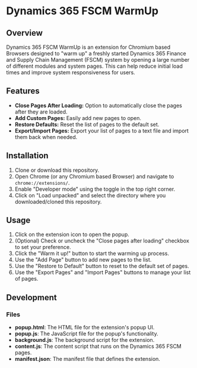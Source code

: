 # Dynamics 365 FSCM WarmUp

## Overview

Dynamics 365 FSCM WarmUp is an extension for Chromium based Browsers designed to "warm up" a freshly started Dynamics 365 Finance and Supply Chain Management (FSCM) system by opening a large number of different modules and system pages. This can help reduce initial load times and improve system responsiveness for users.

## Features

- **Close Pages After Loading:** Option to automatically close the pages after they are loaded.
- **Add Custom Pages:** Easily add new pages to open.
- **Restore Defaults:** Reset the list of pages to the default set.
- **Export/Import Pages:** Export your list of pages to a text file and import them back when needed.

## Installation

1. Clone or download this repository.
2. Open Chrome (or any Chromium based Browser) and navigate to `chrome://extensions/`. 
3. Enable "Developer mode" using the toggle in the top right corner.
4. Click on "Load unpacked" and select the directory where you downloaded/cloned this repository.

## Usage

1. Click on the extension icon to open the popup.
2. (Optional) Check or uncheck the "Close pages after loading" checkbox to set your preference.
3. Click the "Warm it up!" button to start the warming up process.
4. Use the "Add Page" button to add new pages to the list.
5. Use the "Restore to Default" button to reset to the default set of pages.
6. Use the "Export Pages" and "Import Pages" buttons to manage your list of pages.

## Development

### Files

- **popup.html**: The HTML file for the extension's popup UI.
- **popup.js**: The JavaScript file for the popup's functionality.
- **background.js**: The background script for the extension.
- **content.js**: The content script that runs on the Dynamics 365 FSCM pages.
- **manifest.json**: The manifest file that defines the extension.